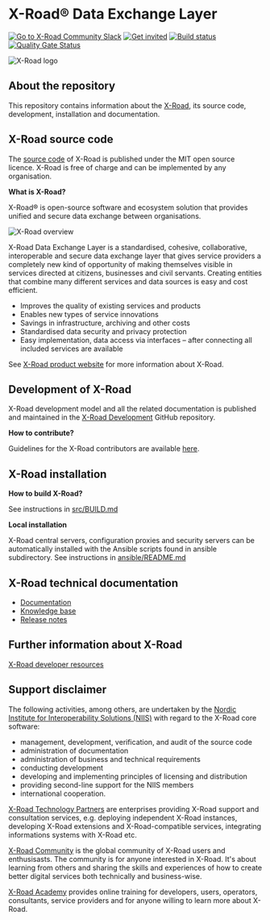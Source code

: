 # X-Road® Data Exchange Layer

[![Go to X-Road Community Slack](https://img.shields.io/badge/Go%20to%20Community%20Slack-grey.svg)](https://jointxroad.slack.com/)
[![Get invited](https://img.shields.io/badge/No%20Slack-Get%20invited-green.svg)](https://x-road.global/community)
[![Build status](https://github.com/nordic-institute/X-Road/actions/workflows/build.yaml/badge.svg)](https://github.com/nordic-institute/X-Road/actions?query=branch%3Adevelop++)
[![Quality Gate Status](https://sonarcloud.io/api/project_badges/measure?project=nordic-institute_X-Road&metric=alert_status)](https://sonarcloud.io/summary/new_code?id=nordic-institute_X-Road)

![X-Road logo](xroad_logo_small.png)

## About the repository 

This repository contains information about the [X-Road](https://x-road.global), its source code, development, installation and documentation.

## X-Road source code

The [source code](https://github.com/nordic-institute/X-Road/tree/develop/src) of X-Road is published under the MIT open source licence. X-Road is free of charge and can be implemented by any organisation.

**What is X-Road?**

X-Road® is open-source software and ecosystem solution that provides unified and secure data exchange between organisations.

![X-Road overview](X-Road_overview.png)

X-Road Data Exchange Layer is a standardised, cohesive, collaborative, interoperable and secure data exchange layer that gives service providers a completely new kind of opportunity of making themselves visible in services directed at citizens, businesses and civil servants. Creating entities that combine many different services and data sources is easy and cost efficient.

* Improves the quality of existing services and products
* Enables new types of service innovations
* Savings in infrastructure, archiving and other costs
* Standardised data security and privacy protection
* Easy implementation, data access via interfaces – after connecting all included services are available

See [X-Road product website](https://x-road.global) for more information about X-Road.

## Development of X-Road

X-Road development model and all the related documentation is published and
maintained in the [X-Road Development](https://github.com/nordic-institute/X-Road-development/)
GitHub repository.

**How to contribute?**

Guidelines for the X-Road contributors are available [here](CONTRIBUTING.md).

## X-Road installation

**How to build X-Road?**

See instructions in [src/BUILD.md](src/BUILD.md)

**Local installation**

X-Road central servers, configuration proxies and security servers can be automatically installed with the Ansible scripts found in ansible subdirectory. See instructions in [ansible/README.md](ansible/README.md)

## X-Road technical documentation

* [Documentation](https://docs.x-road.global)
* [Knowledge base](https://x-road.global/kb)
* [Release notes](https://x-road.global/release-notes)

## Further information about X-Road

[X-Road developer resources](https://x-road.global/resources)

## Support disclaimer

The following activities, among others, are undertaken by the
[Nordic Institute for Interoperability Solutions (NIIS)](https://www.niis.org/)
with regard to the X-Road core software:

* management, development, verification, and audit of the source code
* administration of documentation
* administration of business and technical requirements
* conducting development
* developing and implementing principles of licensing and distribution
* providing second-line support for the NIIS members
* international cooperation.

[X-Road Technology Partners](https://x-road.global/xroad-technology-partners) are enterprises providing X-Road support and consultation services, e.g. deploying independent X-Road instances, developing X-Road extensions and X-Road-compatible services, integrating informations systems with X-Road etc.

[X-Road Community](https://x-road.global) is the global community of X-Road users and enthusisasts. The community is for anyone interested in X-Road. It's about learning from others and sharing the skills and experiences of how to create better digital services both technically and business-wise.

[X-Road Academy](https://x-road.thinkific.com) provides online training for developers, users, operators, consultants, service providers and for anyone willing to learn more about X-Road.
